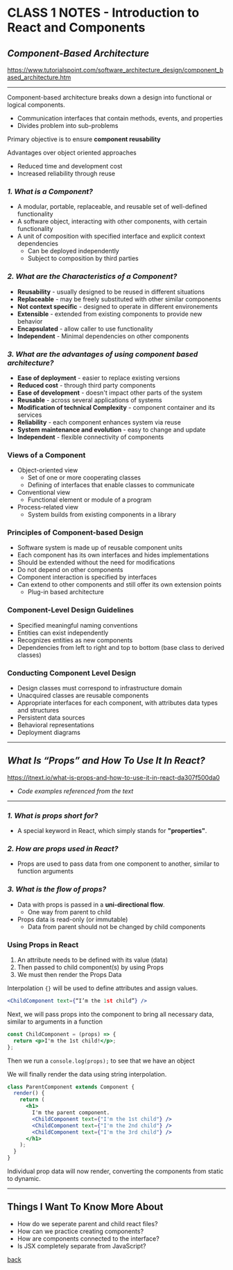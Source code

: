 # CLASS 1 NOTES - Introduction to React and Components

## ***Component-Based Architecture***

https://www.tutorialspoint.com/software_architecture_design/component_based_architecture.htm

- - -

Component-based architecture breaks down a design into functional or logical components.

- Communication interfaces that contain methods, events, and properties
- Divides problem into sub-problems

Primary objective is to ensure **component reusability**

Advantages over object oriented approaches

- Reduced time and development cost
- Increased reliability through reuse

### ***1. What is a Component?***

- A modular, portable, replaceable, and reusable set of well-defined functionality
- A software object, interacting with other components, with certain functionality
- A unit of composition with specified interface and explicit context dependencies
  - Can be deployed independently
  - Subject to composition by third parties

### ***2. What are the Characteristics of a Component?***

- **Reusability** - usually designed to be reused in different situations
- **Replaceable** - may be freely substituted with other similar components
- **Not context specific** - designed to operate in different environements
- **Extensible** - extended from existing components to provide new behavior
- **Encapsulated** - allow caller to use functionality
- **Independent** - Minimal dependencies on other components

### ***3. What are the advantages of using component based architecture?***


- **Ease of deployment** - easier to replace existing versions
- **Reduced cost** - through third party components
- **Ease of development** - doesn't impact other parts of the system
- **Reusable** - across several applications of systems
- **Modification of technical Complexity** - component container and its services
- **Reliability** - each component enhances system via reuse
- **System maintenance and evolution** - easy to change and update
- **Independent** - flexible connectivity of components

### Views of a Component

- Object-oriented view
  - Set of one or more cooperating classes
  - Defining of interfaces that enable classes to communicate
- Conventional view
  - Functional element or module of a program
- Process-related view
  - System builds from existing components in a library

### Principles of Component-based Design

- Software system is made up of reusable component units
- Each component has its own interfaces and hides implementations
- Should be extended without the need for modifications
- Do not depend on other components
- Component interaction is specified by interfaces
- Can extend to other components and still offer its own extension points
  - Plug-in based architecture

### Component-Level Design Guidelines

- Specified meaningful naming conventions
- Entities can exist independently
- Recognizes entities as new components
- Dependencies from left to right and top to bottom (base class to derived classes)

### Conducting Component Level Design

- Design classes must correspond to infrastructure domain
- Unacquired classes are reusable components
- Appropriate interfaces for each component, with attributes data types and structures
- Persistent data sources
- Behavioral representations
- Deployment diagrams

- - -

## ***What Is “Props” and How To Use It In React?***

https://itnext.io/what-is-props-and-how-to-use-it-in-react-da307f500da0

- *Code examples referenced from the text*

- - -

### ***1. What is props short for?***

- A special keyword in React, which simply stands for **"properties"**.

### ***2. How are props used in React?***

- Props are used to pass data from one component to another, similar to function arguments

### ***3. What is the flow of props?***

- Data with props is passed in a **uni-directional flow**.
  - One way from parent to child
- Props data is read-only (or immutable)
  - Data from parent should not be changed by child components

### Using Props in React

1. An attribute needs to be defined with its value (data)
2. Then passed to child component(s) by using Props
3. We must then render the Props Data

Interpolation `{}` will be used to define attributes and assign values.

```jsx
<ChildComponent text={“I’m the 1st child”} />
```

Next, we will pass props into the component to bring all necessary data, similar to arguments in a function

```jsx
const ChildComponent = (props) => {  
  return <p>I'm the 1st child!</p>; 
};
```

Then we run a `console.log(props);` to see that we have an object

We will finally render the data using string interpolation.

```jsx
class ParentComponent extends Component {  
  render() {
    return (
      <h1>
        I'm the parent component.
        <ChildComponent text={"I'm the 1st child"} />
        <ChildComponent text={"I'm the 2nd child"} />
        <ChildComponent text={"I'm the 3rd child"} />
      </h1>
    );
  }
}
```

Individual prop data will now render, converting the components from static to dynamic.

- - -

## Things I Want To Know More About

- How do we seperate parent and child react files?
- How can we practice creating components?
- How are components connected to the interface?
- Is JSX completely separate from JavaScript?

[back](../README.md)
